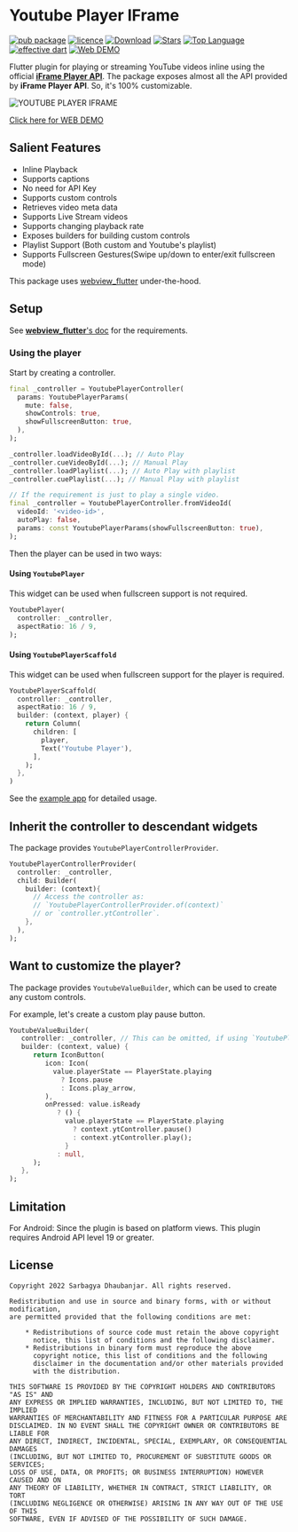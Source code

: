 # Youtube Player IFrame

[![pub package](https://img.shields.io/pub/v/youtube_player_iframe.svg)](https://pub.dartlang.org/packages/youtube_player_iframe)
[![licence](https://img.shields.io/badge/licence-BSD-orange.svg)](https://github.com/sarbagyastha/youtube_player_flutter/blob/master/LICENSE)
[![Download](https://img.shields.io/badge/download-APK-informational.svg)](https://github.com/sarbagyastha/youtube_player_flutter/releases)
[![Stars](https://img.shields.io/github/stars/sarbagyastha/youtube_player_flutter?color=deeppink)](https://github.com/sarbagyastha/youtube_player_flutter)
[![Top Language](https://img.shields.io/github/languages/top/sarbagyastha/youtube_player_flutter?color=9cf)](https://github.com/sarbagyastha/youtube_player_flutter)
[![effective dart](https://img.shields.io/badge/style-effective_dart-40c4ff.svg)](https://dart.dev/guides/language/effective-dart)
[![Web DEMO](https://img.shields.io/badge/Web-DEMO-informational.svg)](https://sarbagyastha.github.io/youtube_player_flutter)

Flutter plugin for playing or streaming YouTube videos inline using the official [**iFrame Player API**](https://developers.google.com/youtube/iframe_api_reference).
The package exposes almost all the API provided by **iFrame Player API**. So, it's 100% customizable.

![YOUTUBE PLAYER IFRAME](youtube_player_iframe.png)

[Click here for WEB DEMO](https://sarbagyastha.github.io/youtube_player_flutter)

## Salient Features
* Inline Playback
* Supports captions
* No need for API Key
* Supports custom controls
* Retrieves video meta data
* Supports Live Stream videos
* Supports changing playback rate
* Exposes builders for building custom controls
* Playlist Support (Both custom and Youtube's playlist)
* Supports Fullscreen Gestures(Swipe up/down to enter/exit fullscreen mode)

This package uses [webview_flutter](https://pub.dev/packages/webview_flutter) under-the-hood.

## Setup
See [**webview_flutter**'s doc](https://pub.dev/packages/webview_flutter) for the requirements.

### Using the player
Start by creating a controller.

```dart
final _controller = YoutubePlayerController(
  params: YoutubePlayerParams(
    mute: false,
    showControls: true,
    showFullscreenButton: true,
  ),
);

_controller.loadVideoById(...); // Auto Play
_controller.cueVideoById(...); // Manual Play
_controller.loadPlaylist(...); // Auto Play with playlist
_controller.cuePlaylist(...); // Manual Play with playlist

// If the requirement is just to play a single video.
final _controller = YoutubePlayerController.fromVideoId(
  videoId: '<video-id>',
  autoPlay: false,
  params: const YoutubePlayerParams(showFullscreenButton: true),
);
```

Then the player can be used in two ways:

#### Using `YoutubePlayer`
This widget can be used when fullscreen support is not required.

```dart
YoutubePlayer(
  controller: _controller,
  aspectRatio: 16 / 9,
);

```

#### Using `YoutubePlayerScaffold`
This widget can be used when fullscreen support for the player is required.

```dart
YoutubePlayerScaffold(
  controller: _controller,
  aspectRatio: 16 / 9,
  builder: (context, player) {
    return Column(
      children: [
        player,
        Text('Youtube Player'),
      ],
    );
  },
)
```

See the [example app](example/lib/main.dart) for detailed usage.

## Inherit the controller to descendant widgets
The package provides `YoutubePlayerControllerProvider`.

```dart
YoutubePlayerControllerProvider(
  controller: _controller,
  child: Builder(
    builder: (context){
      // Access the controller as: 
      // `YoutubePlayerControllerProvider.of(context)` 
      // or `controller.ytController`.
    },
  ),
);
```

## Want to customize the player?
The package provides `YoutubeValueBuilder`, which can be used to create any custom controls.

For example, let's create a custom play pause button.
```dart
YoutubeValueBuilder(
   controller: _controller, // This can be omitted, if using `YoutubePlayerControllerProvider`
   builder: (context, value) {
      return IconButton(
         icon: Icon( 
           value.playerState == PlayerState.playing
             ? Icons.pause
             : Icons.play_arrow,
         ),
         onPressed: value.isReady
            ? () {
              value.playerState == PlayerState.playing
                ? context.ytController.pause()
                : context.ytController.play();
              }
            : null,
      );
   },
);
```

## Limitation 
For Android: Since the plugin is based on platform views. This plugin requires Android API level 19 or greater.

## License
```
Copyright 2022 Sarbagya Dhaubanjar. All rights reserved.

Redistribution and use in source and binary forms, with or without modification,
are permitted provided that the following conditions are met:

    * Redistributions of source code must retain the above copyright
      notice, this list of conditions and the following disclaimer.
    * Redistributions in binary form must reproduce the above
      copyright notice, this list of conditions and the following
      disclaimer in the documentation and/or other materials provided
      with the distribution.

THIS SOFTWARE IS PROVIDED BY THE COPYRIGHT HOLDERS AND CONTRIBUTORS "AS IS" AND
ANY EXPRESS OR IMPLIED WARRANTIES, INCLUDING, BUT NOT LIMITED TO, THE IMPLIED
WARRANTIES OF MERCHANTABILITY AND FITNESS FOR A PARTICULAR PURPOSE ARE
DISCLAIMED. IN NO EVENT SHALL THE COPYRIGHT OWNER OR CONTRIBUTORS BE LIABLE FOR
ANY DIRECT, INDIRECT, INCIDENTAL, SPECIAL, EXEMPLARY, OR CONSEQUENTIAL DAMAGES
(INCLUDING, BUT NOT LIMITED TO, PROCUREMENT OF SUBSTITUTE GOODS OR SERVICES;
LOSS OF USE, DATA, OR PROFITS; OR BUSINESS INTERRUPTION) HOWEVER CAUSED AND ON
ANY THEORY OF LIABILITY, WHETHER IN CONTRACT, STRICT LIABILITY, OR TORT
(INCLUDING NEGLIGENCE OR OTHERWISE) ARISING IN ANY WAY OUT OF THE USE OF THIS
SOFTWARE, EVEN IF ADVISED OF THE POSSIBILITY OF SUCH DAMAGE.

